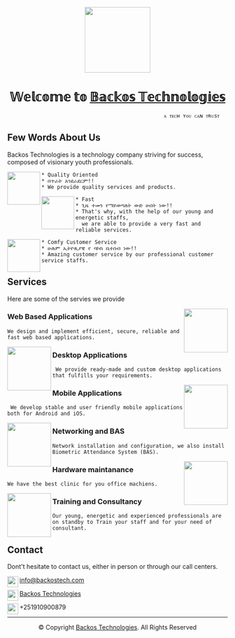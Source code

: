 <p align="center">
  <img width="150" height="150" src="https://backostech.com/wp-content/uploads/2022/07/cropped-ezop3.png">
  <h1 align="center">𝕎𝕖𝕝𝕔𝕠𝕞𝕖 𝕥𝕠 <a href="https://backostech.com">𝔹𝕒𝕔𝕜𝕠𝕤 𝕋𝕖𝕔𝕙𝕟𝕠𝕝𝕠𝕘𝕚𝕖𝕤</a></h1>
  
  ```
                                                    ᴀ ᴛᴇᴄʜ ʏᴏᴜ ᴄᴀɴ ᴛʀᴜsᴛ
  ```
</p>

## Few Words About Us

Backos Technologies is a technology company striving for success, composed of visionary youth professionals.

<img align="left" width="75" height="75" src="https://img.icons8.com/color/48/000000/briefcase.png"/>

```
* Quality Oriented
* በጥራት አንደራደርም!!
* We provide quality services and products.
```

<img align="left" width="75" height="75" src="https://img.icons8.com/clouds/100/000000/rocket.png"/>

```
* Fast
* ጊዜ ተመን የማይወጣለት ውድ ሀብት ነው!! 
* That's why, with the help of our young and energetic staffs,
  we are able to provide a very fast and reliable services.
```

<img align="left" width="75" height="75" src="https://img.icons8.com/external-kiranshastry-lineal-color-kiranshastry/64/000000/external-binoculars-outdoor-kiranshastry-lineal-color-kiranshastry.png"/>

```
* Comfy Customer Service 
* ሁሉም ኢትዮጲያዊ የ ባኮስ ቤተሰብ ነው!! 
* Amazing customer service by our professional customer service staffs.
```

## Services

Here are some of the servies we provide

<img align="right" width="100" height="100" src="https://img.icons8.com/nolan/64/domain.png">

### Web Based Applications
```
We design and implement efficient, secure, reliable and fast web based applications. 
```

<img align="left" width="100" height="100" src="https://img.icons8.com/external-flaticons-flat-flat-icons/64/000000/external-desktop-office-and-office-supplies-flaticons-flat-flat-icons.png">

### Desktop Applications
```
 We provide ready-made and custom desktop applications that fulfills your requirements. 
```

<img align="right" width="100" height="100" src="https://img.icons8.com/office/80/000000/android.png">

### Mobile Applications
```
 We develop stable and user friendly mobile applications both for Android and iOS.
```

<img align="left" width="100" height="100" src="https://img.icons8.com/office/80/000000/connected.png">

### Networking and BAS
```
Network installation and configuration, we also install Biometric Attendance System (BAS).
```

<img align="right" width="100" height="100" src="https://img.icons8.com/nolan/96/maintenance.png">

### Hardware maintanance
```
We have the best clinic for you office machiens. 
```

<img align="left" width="100" height="100" src="https://img.icons8.com/external-wanicon-lineal-color-wanicon/64/000000/external-training-training-and-coaching-wanicon-lineal-color-wanicon.png">

### Training and Consultancy 
```
Our young, energetic and experienced professionals are on standby to Train your staff and for your need of consultant. 
```


## Contact

Dont't hesitate to contact us, either in person or through our call centers.

<img align=left width="25" height="25" src="https://img.icons8.com/external-flaticons-lineal-color-flat-icons/64/000000/external-envelop-office-and-office-supplies-flaticons-lineal-color-flat-icons.png"/>

info@backostech.com

<img align=left width="25" height="25" src="https://img.icons8.com/color/48/000000/linkedin.png"/>

<a href="https://www.linkedin.com/company/backos-tech/about/">Backos Technologies</a>

<img align=left width="25" height="25" src="https://img.icons8.com/clouds/100/000000/phone.png"/>

+251910900879

<hr />
<p align="center">© Copyright <a href="https://backostech.com">Backos Technologies</a>. All Rights Reserved</p>
